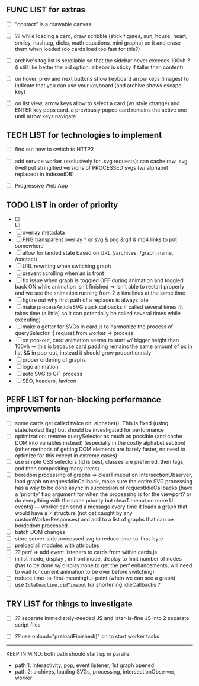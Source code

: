 
## FUNC LIST for extras

- [ ] "contact" is a drawable canvas
- [ ] ?? while loading a card, draw scribble (stick figures, sun, house, heart, smiley, hashtag, dicks, math equations, mini graphs) on it and erase them when loaded (do cards load too fast for this?)
- [ ] archive's tag list is scrollable so that the sidebar never exceeds 100vh ? (i still like better the old option: sibebar is sticky if taller than content)
- [ ] on hover, prev and next buttons show keyboard arrow keys (images) to indicate that you can use your keyboard (and archive shows escape key)
- [ ] on list view, arrow keys allow to select a card (w/ style change) and ENTER key pops card. a previously poped card remains the active one until arrow keys navigate


## TECH LIST for technologies to implement

- [ ] find out how to switch to HTTP2
- [ ] add service worker (exclusively for .svg requests): can cache raw .svg (well put stringified versions of PROCESSED svgs (w/ alphabet replaced) in IndexedDB)
- [ ] Progressive Web App


## TODO LIST in order of priority

- [ ] <aside> UI
- [ ] overlay metadata
- [ ] PNG transparent overlay ? or svg & png & gif & mp4 links to put somewhere
- [ ] allow for landed state based on URL (/archives, /graph_name, /contact)
- [ ] URL rewriting when switching graph
- [ ] prevent scrolling when an <card> is front
- [ ] fix issue when graph is toggled OFF during animation and toggled back ON while animation isn't finished => isn't able to restart properly and we see the animation running from 2 ≠ timelines at the same time
- [ ] figure out why first path of a replaces <span> is always late
- [ ] make processArticleSVG stack callbacks if called several times (it takes time (a little) so it can potentially be called several times while executing)
- [ ] make a getter for SVGs in card.js to harmonize the process of querySelector || request from worker => process
- [ ] on pop-out, card animation seems to start w/ bigger height than 100vh => this is because card padding remains the same amount of px in list && in pop-out, instead it should grow proportionnaly
- [ ] proper ordering of graphs
- [ ] logo animation
- [ ] auto SVG to GIF process
- [ ] SEO, headers, favicon

## PERF LIST for non-blocking performance improvements

- [ ] some cards get called twice on .alphabet(). This is fixed (using state.texted flag) but should be investigated for performance
- [ ] optimization: remove querySelector as much as possible (and cache DOM into variables instead) (especially in the costly alphabet section) (other methods of getting DOM elements are barely faster, no need to optimize for this except in extreme cases)
- [ ] use simple CSS selectors (id is best, classes are preferred, then tags, and then compositing many items)
- [ ] boredom processing of graphs => clearTimeout on IntersectionObserver, load graph on requestIdleCallback, make sure the entire SVG processing has a way to be done async in succession of requestIdleCallbacks (have a 'priority' flag argument for when the processing is for the viewport? or do everything with the same priority but clearTimeout on more UI events) — worker can send a message every time it loads a graph that would have a ≠ structure (not get caught by any customWorkerResponses) and add to a list of graphs that can be bordedom processed
- [ ] batch DOM changes
- [ ] store server-side processed svg to reduce time-to-first-byte
- [ ] preload all modules with <link> attributes
- [ ] *??* perf => add event listeners to cards from within cards.js
- [ ] in list mode, display <text>, in front mode, display <path data-type="writing"> to limit number of nodes (has to be done w/ display:none to get the perf enhancements, will need to wait for current animation to be over before switching)
- [ ] reduce time-to-first-meaningful-paint (when we can see a graph)
- [ ] use `IdleDeadline.didTimeout` for shortening idleCallbacks ? 

## TRY LIST for things to investigate

- [ ] *??* separate immediately-needed JS and later-is-fine JS into 2 separate script files
- [ ] *??* use onload="preloadFinished()" on <link> to start worker tasks


----

KEEP IN MIND: both path should start up in parallel 
- path 1: interactivity, pop, event listener, 1st graph opened
- path 2: archives, loading SVGs, processing, intersectionObserver, worker